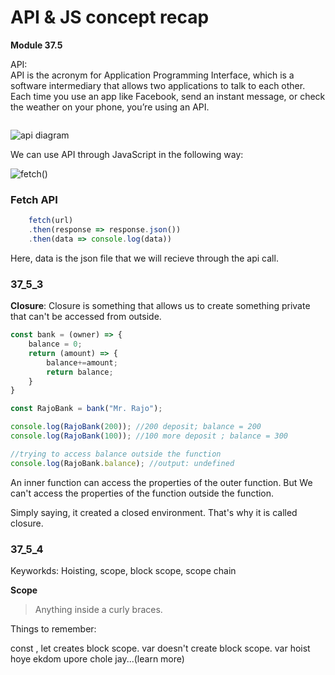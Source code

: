# API & JS concept recap
**Module 37.5**

API:  
API is the acronym for Application Programming Interface, which is a software intermediary that allows two applications to talk to each other. Each time you use an app like Facebook, send an instant message, or check the weather on your phone, you’re using an API.

<img src="https://i0.wp.com/choosetoencrypt.com/wp-content/uploads/2019/06/Artboard-4.png?resize=640%2C430&ssl=1" alt=""> 

<br> 

<img src="https://assets-global.website-files.com/5f3c19f18169b62a0d0bf387/609b09fb261ba04c095064cb_https-lh6-googleusercontent-com-_nyclktg8po_wx5-.png" alt="api diagram"> <br>

We can use API through JavaScript in the following way:  

<img src="https://miro.medium.com/max/1400/1*Zp7OjG_itJNA3VoXL5f5sQ.png" alt="fetch()">  

### Fetch API  

```js
    fetch(url)
    .then(response => response.json())
    .then(data => console.log(data))
```

Here, data is the json file that we will recieve through the api call. 

<!-- Random Commit 1 -->

### 37_5_3  

**Closure**: Closure is something that allows us to create something private that can't be accessed from outside.  

```js
const bank = (owner) => {
    balance = 0;
    return (amount) => {
        balance+=amount;
        return balance;
    }
}

const RajoBank = bank("Mr. Rajo");

console.log(RajoBank(200)); //200 deposit; balance = 200
console.log(RajoBank(100)); //100 more deposit ; balance = 300

//trying to access balance outside the function
console.log(RajoBank.balance); //output: undefined 
```

An inner function can access the properties of the outer function. But We can't access the properties of the function outside the function.  

Simply saying, it created a closed environment. That's why it is called closure. 



### 37_5_4 
Keyworkds:  Hoisting, scope, block scope, scope chain

**Scope**

> Anything inside a curly braces.

Things to remember:  

const , let creates block scope. var doesn't create block scope. var hoist hoye ekdom upore chole jay...(learn more)